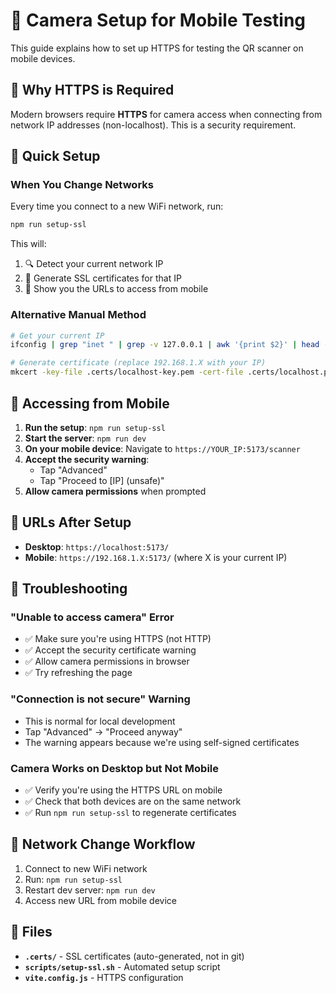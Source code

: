 # 📱 Camera Setup for Mobile Testing

This guide explains how to set up HTTPS for testing the QR scanner on mobile devices.

## 🔐 Why HTTPS is Required

Modern browsers require **HTTPS** for camera access when connecting from network IP addresses (non-localhost). This is a security requirement.

## 🚀 Quick Setup

### When You Change Networks

Every time you connect to a new WiFi network, run:

```bash
npm run setup-ssl
```

This will:
1. 🔍 Detect your current network IP
2. 🔐 Generate SSL certificates for that IP
3. 📱 Show you the URLs to access from mobile

### Alternative Manual Method

```bash
# Get your current IP
ifconfig | grep "inet " | grep -v 127.0.0.1 | awk '{print $2}' | head -1

# Generate certificate (replace 192.168.1.X with your IP)
mkcert -key-file .certs/localhost-key.pem -cert-file .certs/localhost.pem localhost 127.0.0.1 ::1 192.168.1.X
```

## 📲 Accessing from Mobile

1. **Run the setup**: `npm run setup-ssl`
2. **Start the server**: `npm run dev`
3. **On your mobile device**: Navigate to `https://YOUR_IP:5173/scanner`
4. **Accept the security warning**:
   - Tap "Advanced"
   - Tap "Proceed to [IP] (unsafe)"
5. **Allow camera permissions** when prompted

## 🔧 URLs After Setup

- **Desktop**: `https://localhost:5173/`
- **Mobile**: `https://192.168.1.X:5173/` (where X is your current IP)

## 🐛 Troubleshooting

### "Unable to access camera" Error
- ✅ Make sure you're using HTTPS (not HTTP)
- ✅ Accept the security certificate warning
- ✅ Allow camera permissions in browser
- ✅ Try refreshing the page

### "Connection is not secure" Warning
- This is normal for local development
- Tap "Advanced" → "Proceed anyway"
- The warning appears because we're using self-signed certificates

### Camera Works on Desktop but Not Mobile
- ✅ Verify you're using the HTTPS URL on mobile
- ✅ Check that both devices are on the same network
- ✅ Run `npm run setup-ssl` to regenerate certificates

## 🔄 Network Change Workflow

1. Connect to new WiFi network
2. Run: `npm run setup-ssl`
3. Restart dev server: `npm run dev`
4. Access new URL from mobile device

## 📁 Files

- **`.certs/`** - SSL certificates (auto-generated, not in git)
- **`scripts/setup-ssl.sh`** - Automated setup script
- **`vite.config.js`** - HTTPS configuration
